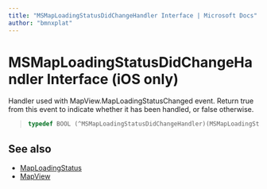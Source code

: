 ```yaml
---
title: "MSMapLoadingStatusDidChangeHandler Interface | Microsoft Docs"
author: "bmnxplat"
---
```


# MSMapLoadingStatusDidChangeHandler Interface (iOS only)

Handler used with MapView.MapLoadingStatusChanged event. Return true from this event to indicate whether it has been handled, or false otherwise.

>```objectivec
> typedef BOOL (^MSMapLoadingStatusDidChangeHandler)(MSMapLoadingStatus)
>```

## See also

* [MapLoadingStatus](../MapLoadingStatus-enumeration.md)
* [MapView](../MapView-class.md)
